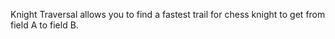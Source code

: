 Knight Traversal allows you to find a fastest trail for chess knight to get from field A to field B.

